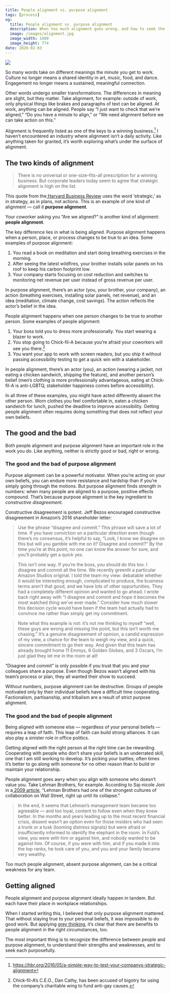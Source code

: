 ```yaml
---
title: People alignment vs. purpose alignment
tags: [process]
og:
  title: People alignment vs. purpose alignment
  description: When too much alignment goes wrong, and how to seek the right kind of alignment
  image: /images/alignment.jpg
  image_width: 1400
  image_height: 774
date: 2020-02-03
---
```


![](/images/alignment.jpg)

So many words take on different meanings the minute you get to work. Culture no longer means a shared identity in art, music, food, and dance. Engagement no longer means a sustained, meaningful connection. 

Other words undergo smaller transformations. The differences in meaning are slight, but they matter. Take alignment, for example: outside of work, only physical things like brakes and paragraphs of text can be aligned. At work, anything can be aligned. People say “I just want to check that we’re aligned,” “Do you have a minute to align,” or “We need alignment before we can take action on this.”

Alignment is frequently listed as one of the keys to a winning business.[^1] I haven’t encountered an industry where alignment isn’t a daily activity. Like anything taken for granted, it’s worth exploring what’s under the surface of alignment. 

## The two kinds of alignment

> There is no universal or one-size-fits-all prescription for a winning business. But corporate leaders today seem to agree that strategic alignment is high on the list.

This quote from the[ Harvard Business Review](http://hbr.org/2016/05/a-simple-way-to-test-your-companys-strategic-alignment%5D) uses the word ‘strategic,’ as in strategy, as in plans, not actions. This is an example of one kind of alignment — call it **purpose alignment**.

Your coworker asking you “Are we aligned?” is another kind of alignment: **people alignment**.

The key difference lies in what is being aligned. Purpose alignment happens when a person, place, or process changes to be true to an idea. Some examples of purpose alignment:

1. You read a book on meditation and start doing breathing exercises in the morning.
2. After seeing the latest wildfires, your brother installs solar panels on his roof to keep his carbon footprint low.
3. Your company starts focusing on cost reduction and switches to monitoring net revenue per user instead of gross revenue per user.

In purpose alignment, there’s an actor (you, your brother, your company), an action (breathing exercises, installing solar panels, net revenue), and an idea (meditation, climate change, cost savings). The action reflects the actor’s belief in the idea.

People alignment happens when one person changes to be true to another person. Some examples of people alignment:

1. Your boss told you to dress more professionally. You start wearing a blazer to work.
2. You stop going to Chick-fil-A because you’re afraid your coworkers will see you there.[^2]
3. You want your app to work with screen readers, but you ship it without passing accessibility testing to get a quick win with a stakeholder.

In people alignment, there’s an actor (you), an action (wearing a jacket, not eating a chicken sandwich, shipping the feature), and another person’s belief (men’s clothing is more professionally advantageous, eating at Chick-fil-A is anti-LGBTQ, stakeholder happiness comes before accessibility).

In all three of these examples, you might have acted differently absent the other person. Worn clothes you feel comfortable in, eaten a chicken sandwich for lunch, pushed the deadline to improve accessibility. Getting people alignment often requires doing something that does not reflect your own beliefs.


## The good and the bad

Both people alignment and purpose alignment have an important role in the work you do. Like anything, neither is strictly good or bad, right or wrong.


### The good and the bad of purpose alignment

Purpose alignment can be a powerful motivator. When you’re acting on your own beliefs, you can endure more resistance and hardship than if you’re simply going through the motions. But purpose alignment finds strength in numbers: when many people are aligned to a purpose, positive effects compound. That’s because purpose alignment is the key ingredient to _constructive disagreement_.

Constructive disagreement is potent. Jeff Bezos encouraged constructive disagreement in Amazon’s 2016 shareholder letter:


> Use the phrase “disagree and commit.” This phrase will save a lot of time. If you have conviction on a particular direction even though there’s no consensus, it’s helpful to say, “Look, I know we disagree on this but will you gamble with me on it? Disagree and commit?” By the time you’re at this point, no one can know the answer for sure, and you’ll probably get a quick yes.

> This isn’t one way. If you’re the boss, you should do this too. I disagree and commit all the time. We recently greenlit a particular Amazon Studios original. I told the team my view: debatable whether it would be interesting enough, complicated to produce, the business terms aren’t that good, and we have lots of other opportunities. They had a completely different opinion and wanted to go ahead. I wrote back right away with “I disagree and commit and hope it becomes the most watched thing we’ve ever made.” Consider how much slower this decision cycle would have been if the team had actually had to convince me rather than simply get my commitment.

> Note what this example is not: it’s not me thinking to myself “well, these guys are wrong and missing the point, but this isn’t worth me chasing.” It’s a genuine disagreement of opinion, a candid expression of my view, a chance for the team to weigh my view, and a quick, sincere commitment to go their way. And given that this team has already brought home 11 Emmys, 6 Golden Globes, and 3 Oscars, I’m just glad they let me in the room at all!

“Disagree and commit” is only possible if you trust that you and your colleagues share a purpose. Even though Bezos wasn’t aligned with his team’s process or plan, they all wanted their show to succeed.

Without numbers, purpose alignment can be destructive. Groups of people motivated only by their individual beliefs have a difficult time cooperating. Factionalism, partisanship, and tribalism are a result of strict purpose alignment.

### The good and the bad of people alignment

Being aligned with someone else — regardless of your personal beliefs — requires a leap of faith. This leap of faith can build strong alliances. It can also play a sinister role in office politics.

Getting aligned with the right person at the right time can be rewarding. Cooperating with people who don’t share your beliefs is an underrated skill, one that I am still working to develop. It’s picking your battles; often times it’s better to go along with someone for no other reason than to build or maintain your relationship.

People alignment goes awry when you align with someone who doesn’t value you. Take Lehman Brothers, for example. According to Saj-nicole Joni in a[ 2009 article](https://hbr.org/2009/09/lehmans-problem-too-much-align), “Lehman Brothers had one of the strongest cultures of collaboration on Wall Street, right up until its collapse.”

> In the end, it seems that Lehman’s management team became too agreeable — and too loyal, content to follow even when they knew better. In the months and years leading up to the most recent financial crisis, dissent wasn’t an option even for those insiders who had seen a trunk or a tusk (looming distress signals) but were afraid or insufficiently informed to identify the elephant in the room. In Fuld’s view, you were with him or against him, and nobody wanted to be against him. Of course, if you were with him, and if you made it into the top ranks, he took care of you, and you and your family became very wealthy.

Too much people alignment, absent purpose alignment, can be a critical weakness for any team.


## Getting aligned

People alignment and purpose alignment ideally happen in tandem. But each have their place in workplace relationships.

When I started writing this, I believed that only purpose alignment mattered. That without staying true to your personal beliefs, it was impossible to do good work. But applying [grey thinking](https://fs.blog/2016/06/value-grey-thinking/), it’s clear that there are benefits to people alignment in the right circumstances, too.

The most important thing is to recognize the difference between people and purpose alignment, to understand their strengths and weaknesses, and to seek each purposefully.


[^1]: <https://hbr.org/2016/05/a-simple-way-to-test-your-companys-strategic-alignment>

[^2]: Chick-fil-A’s C.E.O., Dan Cathy, has been accused of bigotry for using the company’s charitable wing to fund anti-gay causes.